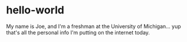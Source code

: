 # hello-world

My name is Joe, and I'm a freshman at the University of Michigan... yup that's all the personal info I'm putting on the internet today.
